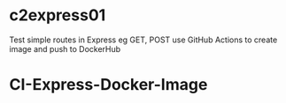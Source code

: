 # c2express01

Test simple routes in Express eg GET, POST
use GitHub Actions to create image and push to DockerHub
# CI-Express-Docker-Image
